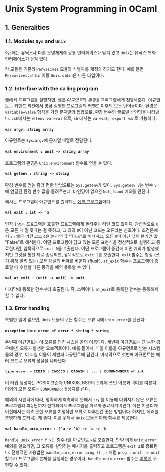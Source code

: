 # Unix System Programming in OCaml

## 1. Generalities
### 1.1. Modules `Sys` and `Unix`
 `Sys`에는 유닉스나 다른 운영체제에 공통 인터페이스가 담겨 있고
 `Unix`는 유닉스 특화 인터페이스가 담겨 있다.

 각 모듈은 기존의 `Pervasives` 모듈의 식별자를 재정의 하기도
 한다. 예를 들면 `Pervasives.stdin` 이랑 `Unix.stdin`은 다른 타입이다.

### 1.2. Interface with the calling program
 쉘에서 프로그램을 실행하면, 쉘은 *아규먼트*와 *환경*을 프로그램에게
 전달해준다. 아규먼트는 커맨드 라인에서 방금 실행한 프로그램의 커맨드
 이후의 모든 단어들이다. 환경은 `variable=value` 형식을 가진 문자열의
 집합으로, 환경 변수의 글로벌 바인딩을 나타낸다. `csh`에서는 `setenv
 var=val` 으로, `sh` 에서는 `var=val; export var`로 가능하다.

#### `var argv: string array`
 아규먼트는 `Sys.argv`에 문자열 배열로 전달된다.

#### `val environment : unit -> string array`
 프로그램의 환경은 `Unix.environment` 함수로 얻을 수 있다.

#### `val getenv : string -> string`
 환경 변수를 얻는 좀더 편한 방법으로는 `Sys.getenv`가
 있다. `Sys.getenv v`는 변수 `v` 에 연결된 환경 변수 값을 돌려주는데,
 바인딩이 없으면 `Not_found` 예외를 던진다.

 예시는 프로그램의 아규먼트를 출력하는 [에코
 프로그램](sample/ex_1.2_echo.ml)이다.

#### `val exit : int -> 'a`
 인자 `int`는 프로그램을 호출한 프로그램에게 돌려주는 리턴 코드
 값이다. 관습적으로 `0`은 모든 게 잘 됐다는 걸 뜻하고, 그 외의 `0`이
 아닌 코드는 오류라는 신호이다. 조건문에서 `sh` 쉘은 리턴 코드 `0`을
 불리언 값 "True"로 해석하고, 모든 `0`이 아닌 값을 불리언 값 "False"로
 해석한다. 어떤 프로그램이 담고 있는 모든 표현식을 정상적으로 실행하고
 종료한다면, 암묵적으로 `exit 0`을 호출한다. 어떤 프로그램이 중간에
 어떤 예외가 발생했지만 그것을 놓친 채로 종료되면, 암묵적으로 `exit
 2`를 호출한다. `exit` 함수는 항상 (쓰기 위해 열려 있는) 모든 채널의
 버퍼를 비운다 (flush). `at_exit` 함수는 프로그램이 종료할 때 수행할
 다른 동작을 예약 등록할 수 있다.

#### `val at_exit : (unit -> unit) -> unit`
 마지막에 등록한 함수부터 호출된다. 즉, 스택이다. `at_exit`로 등록한
 함수는 등록해제할 수 없다.

### 1.3. Error handling
 특별한 일이 없으면, `Unix` 모듈의 모든 함수는 오류 시에
 `Unix_error`를 던진다.

#### `exception Unix_error of error * string * string`
 두번째 아규먼트는 이 오류를 던진 시스템 콜의 이름이다. 세번째
 아규먼트는 (가능한 경우에만) 오류가 발생한 오브젝트이다. 예를 들어서,
 파일 이름을 아규먼트로 받는 시스템 콜의 경우, 이 파일 이름이 세번째
 아규먼트에 담긴다. 마지막으로 첫번째 아규먼트는 에러 코드로 오류의
 성질을 나타낸다.

#### `type error = E2BIG | EACCES | EAGAIN | ... | EUNKNOWNERR of int`
 이 타입 생성자는 POSIX 표준과 UNIX98, BSD의 오류에 쓰인 이름과 의미를
 따른다. 이외의 모든 오류는 `EUNKOWNERR` 생성자를 쓴다.

 예외의 시맨틱에 따라, 명확하게 예측하지 못해서 `try` 를 이용해
 다뤄지지 않은 오류는 프로그램의 최상단까지 전파되어서 프로그램을
 이르게 종료시켜버린다. 작은 어플리케이션에서는 예측 못한 오류를
 치명적인 오류로 다루는건 좋은 방법이다. 하지만, 에러를 분명하게
 드러내는게 좋다. 이를 위해서 `Unix` 모듈은 아래 함수를 제공한다.

#### `val handle_unix_error : ('a -> 'b) -> 'a -> 'b`
 `handle_unix_error f x`는 함수 `f`를 아규먼트 `x`로 호출한다. 만약
 이게 `Unix_error` 예외를 일으키면, 그 오류를 설명하는 메시지를
 출력하고 프로그램은 `exit 2`로 종료된다. 전형적인 사용법은
 `handle_unix_error prog () ;;` 처럼 `prog : unit -> unit` 함수가
 프로그램의 본체를 실행하는 경우이다. `handle_unix_error` 함수는
 [이렇게](sample/ex_1.3_unix_error.ml) 구현할 수 있다.
